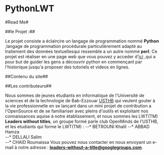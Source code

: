 PythonLWT
=========
#Read Me#

##le Projet :##

Le projet consiste a éclaircire un langage de programmation nommé **Python** ,langage de programmation procédurale particulièrement  adapté au
 traitement des données textuellesqui ressemble a un autre nommé **perl**.
Ce projet est réaliser en une page web que vous pouvez y acceder d'[ici](www.notre_site_doit_apparaitre_ici.je_sais_pas) ,qui a pour but de guider
les gens a découvrir python en commençant par l'historique jusqu'a proposer des tutoriels et videos en lignes.


##Contenu du site##








##Les contributeurs##

Nous sommes de jeunes étudiants en informatique de l'Université de sciences et de la technologie de Bab-Ezzouar [USTHB](www.usthb.dz) qui veulent gouter à la
vie professionnelle en se lançant dans un mini projet de contribution a l'OpenSource et de se familiariser avec pleins d'outils et exploitant nos connaissances 
aquise à notre établissement, et nous sommes les LWT(TM) **Leaders without titles**, un groupe formé parle club OpenMinds de l'USTHB, et les etudiants qui forme
le LWT(TM) :
--* BETROUNI Khalil 
--* ABBAD Hamza     
--* DELLALI Salim   
--* CHAID Roumaissa 
Vous pouvez nous contacter en nous envoyant un e-mail à notre adresse : **leaders-without-a-title@googlegroups.com**.
